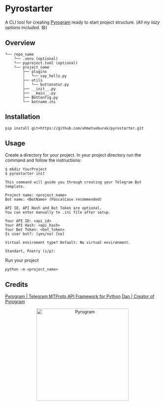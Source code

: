 # Pyrostarter

A CLI tool for creating [Pyrogram](https://docs.pyrogram.org/) ready to start project structure. (*All my lazy options included.* 😄)

## Overview

```
└── repo_name
    └── .venv (optional)
    └── pyproject.toml (optional)
    └── project_name
        ├── plugins
        │   └── say_hello.py
        ├── utils
        │   └── buttonator.py
        ├── __init__.py
        ├── __main__.py
        ├── BotConfig.py
        └── botname.ini
```
## Installation

```
pip install git+https://github.com/ahmetveburak/pyrostarter.git
```

## Usage

Create a directory for your project. In your project directory run the command and follow the instructions:
```shell
$ mkdir YourProject
$ pyrostarter init
```

```shell
This command will guide you through creating your Telegram Bot template.

Project name: <project_name>
Bot name: <BotName> (PascalCase recommended)

API ID, API Hash and Bot Token are optional.
You can enter manually to .ini file after setup.

Your API ID: <api_id>
Your API Hash: <api_hash>
Your Bot Token: <bot_token>
Is user bot?: (yes/no) [no] 

Virtual enviroment type? Default: No virtual environment.

Standart, Poetry (s/p):
```

Run your project
```shell
python -m <project_name>
```

## Credits
[Pyrogram | Telegram MTProto API Framework for Python](https://github.com/pyrogram/pyrogram)
[Dan | Creator of Pyrogram](https://github.com/delivrance)

<p align="center">
    <a href="https://github.com/pyrogram/pyrogram">
        <img src="https://i.imgur.com/BOgY9ai.png" alt="Pyrogram" width="300">
    </a>
</p>